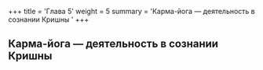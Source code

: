 +++
title = 'Глава 5'
weight = 5
summary = 'Карма-йога — деятельность в сознании Кришны '
+++
## Карма-йога — деятельность в сознании Кришны 